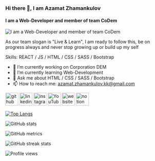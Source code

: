 ### Hi there 👋, I am Azamat Zhamankulov
#### I am a Web-Developer and member of team CoDem
![I am a Web-Developer and member of team CoDem](https://user-images.githubusercontent.com/88055930/132406739-23ed47a1-7415-4e87-adde-14b099ed5a53.png)

As our team slogan is "Live & Learn", I am ready to follow this, be on progress always and never stop growing up or build up my self

Skills: REACT / JS / HTML / CSS / SASS / Bootstrap

- 🔭 I’m currently working on Corporation DEM 
- 🌱 I’m currently learning Web-Development 
- 💬 Ask me about HTML / CSS / SASS / Bootstrap 
- 📫 How to reach me: azamat.zhamankulov.kk@gmail.com 


[<img src='https://cdn.jsdelivr.net/npm/simple-icons@3.0.1/icons/github.svg' alt='github' height='40'>](https://github.com/AzamatZhamankulov)  [<img src='https://cdn.jsdelivr.net/npm/simple-icons@3.0.1/icons/linkedin.svg' alt='linkedin' height='40'>](https://www.linkedin.com/in/azamat-zhamankulov/)  [<img src='https://cdn.jsdelivr.net/npm/simple-icons@3.0.1/icons/instagram.svg' alt='instagram' height='40'>](https://www.instagram.com/codem_it/)  [<img src='https://cdn.jsdelivr.net/npm/simple-icons@3.0.1/icons/youtube.svg' alt='YouTube' height='40'>](https://www.youtube.com/channel/CoDem_IT)  [<img src='https://cdn.jsdelivr.net/npm/simple-icons@3.0.1/icons/icloud.svg' alt='website' height='40'>](https://codemit2021.github.io/CoDem.com/)  [<img src='https://cdn.jsdelivr.net/npm/simple-icons@3.0.1/icons/notion.svg' alt='notion' height='40'>](https://bumpy-cloth-83c.notion.site/azamat-zhamankulov-kk-gmail-com-11d913d031f843699ac67925214ea8f2)  

[![Top Langs](https://github-readme-stats.vercel.app/api/top-langs/?username=AzamatZhamankulov)](https://github.com/anuraghazra/github-readme-stats)

![GitHub stats](https://github-readme-stats.vercel.app/api?username=AzamatZhamankulov&show_icons=true)  

![GitHub metrics](https://metrics.lecoq.io/AzamatZhamankulov)  

![GitHub streak stats](https://github-readme-streak-stats.herokuapp.com/?user=AzamatZhamankulov)  

![Profile views](https://gpvc.arturio.dev/AzamatZhamankulov)  
